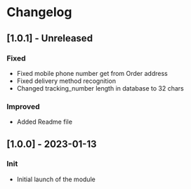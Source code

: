 # Changelog

## [1.0.1] - Unreleased
### Fixed
- Fixed mobile phone number get from Order address
- Fixed delivery method recognition
- Changed tracking_number length in database to 32 chars

### Improved
- Added Readme file

## [1.0.0] - 2023-01-13
### Init
- Initial launch of the module

